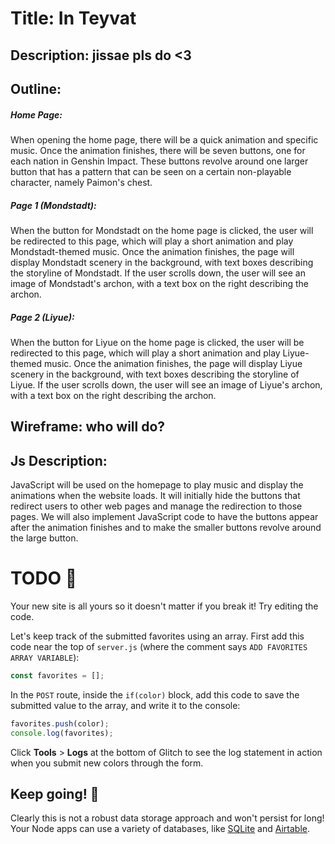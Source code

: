 # Title: In Teyvat

## Description: jissae pls do <3

## Outline:

##### Home Page:

When opening the home page, there will be a quick animation and specific music. Once the animation finishes, there will be seven buttons, one for each nation in Genshin Impact. These buttons revolve around one larger button that has a pattern that can be seen on a certain non-playable character, namely Paimon's chest.

##### Page 1 (Mondstadt):

When the button for Mondstadt on the home page is clicked, the user will be redirected to this page, which will play a short animation and play Mondstadt-themed music. Once the animation finishes, the page will display Mondstadt scenery in the background, with text boxes describing the storyline of Mondstadt. If the user scrolls down, the user will see an image of Mondstadt's archon, with a text box on the right describing the archon.

##### Page 2 (Liyue):

When the button for Liyue on the home page is clicked, the user will be redirected to this page, which will play a short animation and play Liyue-themed music. Once the animation finishes, the page will display Liyue scenery in the background, with text boxes describing the storyline of Liyue. If the user scrolls down, the user will see an image of Liyue's archon, with a text box on the right describing the archon.

## Wireframe: who will do?

## Js Description:

JavaScript will be used on the homepage to play music and display the animations when the website loads. It will initially hide the buttons that redirect users to other web pages and manage the redirection to those pages. We will also implement JavaScript code to have the buttons appear after the animation finishes and to make the smaller buttons revolve around the large button.
# TODO 🚧

Your new site is all yours so it doesn't matter if you break it! Try editing the code.

Let's keep track of the submitted favorites using an array. First add this code near the top of `server.js` (where the comment says `ADD FAVORITES ARRAY VARIABLE`):

```js
const favorites = [];
```

In the `POST` route, inside the `if(color)` block, add this code to save the submitted value to the array, and write it to the console:

```js
favorites.push(color);
console.log(favorites);
```

Click __Tools__ > __Logs__ at the bottom of Glitch to see the log statement in action when you submit new colors through the form.

## Keep going! 🚀

Clearly this is not a robust data storage approach and won't persist for long! Your Node apps can use a variety of databases, like [SQLite](https://glitch.com/~glitch-hello-sqlite) and [Airtable](https://glitch.com/~glitch-hello-airtable).
